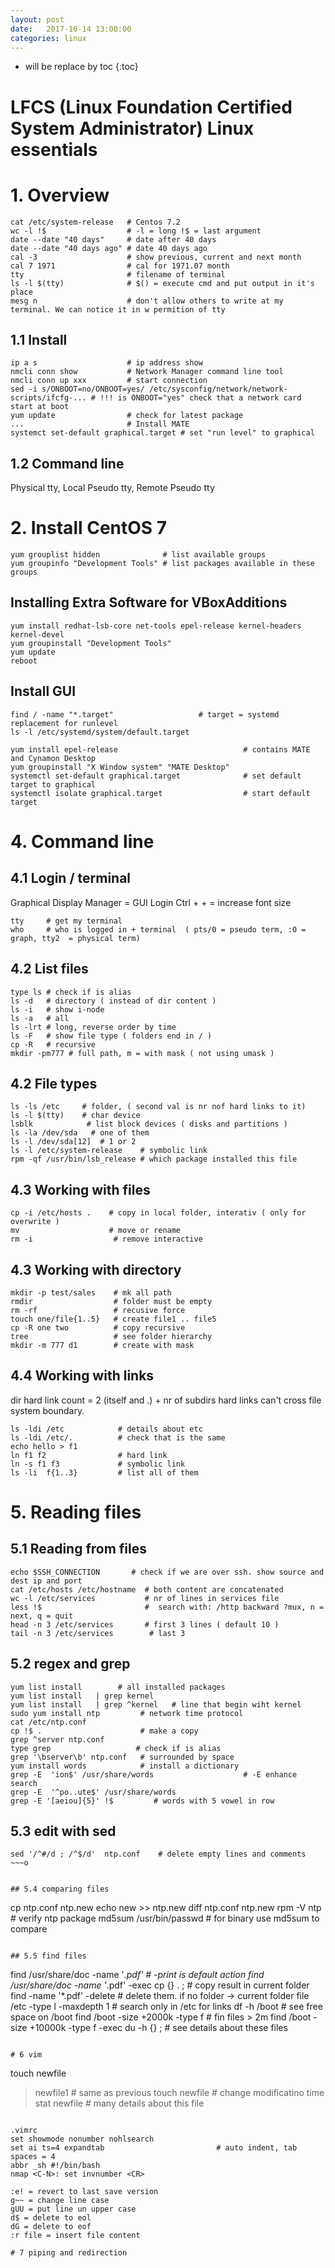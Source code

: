 ```yaml
---
layout: post
date:   2017-10-14 13:00:00
categories: linux
---
```

* will be replace by toc
{:toc}

# LFCS (Linux Foundation Certified System Administrator) Linux essentials

# 1. Overview

~~~
cat /etc/system-release   # Centos 7.2
wc -l !$                  # -l = long !$ = last argument
date --date "40 days"     # date after 40 days
date --date "40 days ago" # date 40 days ago
cal -3                    # show previous, current and next month
cal 7 1971                # cal for 1971.07 month
tty                       # filename of terminal
ls -l $(tty)              # $() = execute cmd and put output in it's place
mesg n                    # don't allow others to write at my terminal. We can notice it in w permition of tty
~~~

## 1.1 Install

~~~
ip a s                    # ip address show
nmcli conn show           # Network Manager command line tool
nmcli conn up xxx         # start connection 
sed -i s/ONBOOT=no/ONBOOT=yes/ /etc/sysconfig/network/network-scripts/ifcfg-... # !!! is ONBOOT="yes" check that a network card start at boot
yum update                # check for latest package 
...                       # Install MATE
systemct set-default graphical.target # set "run level" to graphical
~~~

## 1.2 Command line

Physical tty, Local Pseudo tty, Remote Pseudo tty

# 2. Install CentOS 7

~~~
yum grouplist hidden              # list available groups
yum groupinfo "Development Tools" # list packages available in these groups
~~~

## Installing Extra Software for VBoxAdditions

~~~
yum install redhat-lsb-core net-tools epel-release kernel-headers kernel-devel
yum groupinstall "Development Tools"
yum update
reboot
~~~

## Install GUI


~~~
find / -name "*.target"                   # target = systemd replacement for runlevel
ls -l /etc/systemd/system/default.target
~~~

~~~
yum install epel-release                            # contains MATE and Cynamon Desktop
yum groupinstall "X Window system" "MATE Desktop"
systemctl set-default graphical.target              # set default target to graphical
systemctl isolate graphical.target                  # start default target
~~~

# 4. Command line

## 4.1 Login / terminal

Graphical Display Manager = GUI Login
Ctrl + + = increase font size

~~~
tty     # get my terminal
who     # who is logged in + terminal  ( pts/0 = pseudo term, :0 = graph, tty2  = physical term)
~~~

## 4.2 List files

~~~
type ls # check if is alias
ls -d   # directory ( instead of dir content )
ls -i   # show i-node
ls -a   # all
ls -lrt # long, reverse order by time
ls -F   # show file type ( folders end in / )
cp -R   # recursive
mkdir -pm777 # full path, m = with mask ( not using umask )
~~~

## 4.2 File types

~~~
ls -ls /etc     # folder, ( second val is nr nof hard links to it)
ls -l $(tty)    # char device
lsblk            # list block devices ( disks and partitions )
ls -la /dev/sda   # one of them
ls -l /dev/sda[12]  # 1 or 2
ls -l /etc/system-release    # symbolic link
rpm -qf /usr/bin/lsb_release # which package installed this file 
~~~


## 4.3 Working with files

~~~
cp -i /etc/hosts .    # copy in local folder, interativ ( only for overwrite )
mv                    # move or rename
rm -i                  # remove interactive
~~~

## 4.3 Working with directory

~~~
mkdir -p test/sales    # mk all path
rmdir                  # folder must be empty
rm -rf                 # recusive force
touch one/file{1..5}   # create file1 .. file5
cp -R one two          # copy recursive 
tree                   # see folder hierarchy
mkdir -m 777 d1        # create with mask
~~~

## 4.4 Working with links

dir hard link count = 2 (itself and .) + nr of subdirs
hard links can't cross file system boundary.

~~~
ls -ldi /etc            # details about etc 
ls -ldi /etc/.          # check that is the same 
echo hello > f1
ln f1 f2                # hard link
ln -s f1 f3             # symbolic link
ls -li  f{1..3}         # list all of them
~~~

# 5. Reading files

## 5.1 Reading from files

~~~
echo $SSH_CONNECTION       # check if we are over ssh. show source and dest ip and port
cat /etc/hosts /etc/hostname  # both content are concatenated
wc -l /etc/services           # nr of lines in services file
less !$                       #  search with: /http backward ?mux, n = next, q = quit
head -n 3 /etc/services       # first 3 lines ( default 10 )
tail -n 3 /etc/services        # last 3
~~~

## 5.2 regex and grep

~~~
yum list install        # all installed packages
yum list install   | grep kernel
yum list install   | grep ^kernel   # line that begin wiht kernel
sudo yum install ntp         # network time protocol
cat /etc/ntp.conf
cp !$ .                      # make a copy
grep ^server ntp.conf
type grep                   # check if is alias
grep '\bserver\b' ntp.conf   # surrounded by space
yum install words            # install a dictionary
grep -E  'ion$' /usr/share/words                    # -E enhance search
grep -E  '^po..ute$' /usr/share/words 
grep -E '[aeiou]{5}' !$         # words with 5 vowel in row  
~~~

## 5.3 edit with sed

~~~
sed '/^#/d ; /^$/d'  ntp.conf    # delete empty lines and comments
~~~o


## 5.4 comparing files

~~~
cp ntp.conf ntp.new
echo new >> ntp.new
diff ntp.conf ntp.new
rpm -V ntp              # verify ntp package
md5sum /usr/bin/passwd   # for binary use md5sum to compare
~~~

## 5.5 find files

~~~
find /usr/share/doc -name  '*.pdf'     # -print is default action
find /usr/share/doc -name  '*.pdf'  -exec cp {} . \; # copy result in current folder
find -name '*.pdf'  -delete                          # delete them. if no folder -> current folder
file /etc -type l -maxdepth  1  # search only in /etc for links
df -h /boot                     # see free space on /boot
find /boot -size +2000k -type f # fin files > 2m
find /boot -size +10000k -type f -exec du -h {} \;   # see details about these files
~~~

# 6 vim

~~~
touch newfile
> newfile1       # same as previous
touch newfile    # change modificatino time
stat newfile     # many details about this file
~~~

.vimrc
set showmode nonumber nohlsearch
set ai ts=4 expandtab                         # auto indent, tab spaces = 4
abbr _sh #!/bin/bash
nmap <C-N>: set invnumber <CR>

:e! = revert to last save version
g~~ = change line case
gUU = put line un upper case
d$ = delete to eol
dG = delete to eof
:r file = insert file content

# 7 piping and redirection




